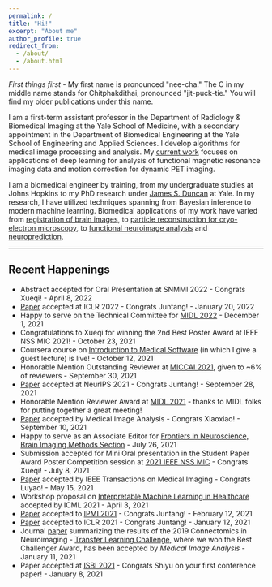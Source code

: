 ```yaml
---
permalink: /
title: "Hi!"
excerpt: "About me"
author_profile: true
redirect_from: 
  - /about/
  - /about.html
---
```


*First things first* - My first name is pronounced "nee-cha." The C in my middle name stands for Chitphakdithai, pronounced "jit-puck-tie." You will find my older publications under this name. 

I am a first-term assistant professor in the Department of Radiology & Biomedical Imaging at the Yale School of Medicine, with a secondary appointment in the Department of Biomedical Engineering at the Yale School of Engineering and Applied Sciences. I develop algorithms for medical image processing and analysis. My [current work](https://hellonicha.github.io/projects/) focuses on applications of deep learning for analysis of functional magnetic resonance imaging data and motion correction for dynamic PET imaging.

I am a biomedical engineer by training, from my undergraduate studies at Johns Hopkins to my PhD research under [James S. Duncan](https://medicine.yale.edu/diagnosticradiology/people/james_duncan-1.profile) at Yale. In my research, I have utilized techniques spanning from Bayesian inference to modern machine learning. Biomedical applications of my work have varied from [registration of brain images](https://link.springer.com/content/pdf/10.1007/978-3-642-15705-9_45.pdf), to [particle reconstruction for cryo-electron microscopy](https://www.sciencedirect.com/science/article/pii/S1047847715000714), to [functional neuroimage analysis](https://link.springer.com/content/pdf/10.1007%2F978-3-319-67389-9_42.pdf) and [neuroprediction](https://link.springer.com/content/pdf/10.1007%2F978-3-030-00931-1_38.pdf).

------

## Recent Happenings
- Abstract accepted for Oral Presentation at SNMMI 2022 - Congrats Xueqi! - April 8, 2022
- [Paper](https://openreview.net/forum?id=edONMAnhLu-) accepted at ICLR 2022 - Congrats Juntang! - January 20, 2022
- Happy to serve on the Technical Committee for [MIDL 2022](https://2022.midl.io/) - December 1, 2021
- Congratulations to Xueqi for winning the 2nd Best Poster Award at IEEE NSS MIC 2021! - October 23, 2021
- Coursera course on [Introduction to Medical Software](https://www.coursera.org/learn/introduction-to-medical-software) (in which I give a guest lecture) is live! - October 12, 2021
- Honorable Mention Outstanding Reviewer at [MICCAI 2021](https://www.miccai2021.org/en/MICCAI-2021-OUTSTANDING-REVIEWER-AWARDS.html), given to ~6% of reviewers - September 30, 2021
- [Paper](https://arxiv.org/abs/2110.05454) accepted at NeurIPS 2021 - Congrats Juntang! - September 28, 2021
- Honorable Mention Reviewer Award at [MIDL 2021](https://2021.midl.io/) - thanks to MIDL folks for putting together a great meeting! 
- [Paper](https://www.sciencedirect.com/science/article/abs/pii/S1361841521002784) accepted by Medical Image Analysis - Congrats Xiaoxiao! - September 10, 2021
- Happy to serve as an Associate Editor for [Frontiers in Neuroscience, Brain Imaging Methods Section](https://www.frontiersin.org/journals/all/sections/brain-imaging-methods) - July 26, 2021
- Submission accepted for Mini Oral presentation in the Student Paper Award Poster Competition session at [2021 IEEE NSS MIC](https://nssmic.ieee.org/2021/) - Congrats Xueqi! - July 8, 2021
- [Paper](https://ieeexplore.ieee.org/document/9438949) accepted by IEEE Transactions on Medical Imaging - Congrats Luyao! - May 15, 2021
- Workshop proposal on [Interpretable Machine Learning in Healthcare](https://sites.google.com/view/imlh2021/) accepted by ICML 2021 - April 3, 2021
- [Paper](https://link.springer.com/chapter/10.1007/978-3-030-78191-0_5) accepted to [IPMI 2021](http://ipmi2021.org/) - Congrats Juntang! - February 12, 2021
- [Paper](https://openreview.net/forum?id=blfSjHeFM_e) accepted to ICLR 2021 - Congrats Juntang! - January 12, 2021
- Journal [paper](https://arxiv.org/abs/2006.03611) summarizing the results of the 2019 Connectomics in Neuroimaging - [Transfer Learning Challenge](http://www.brainconnectivity.net/challenge.html), where we won the Best Challenger Award, has been accepted by _Medical Image Analysis_ - January 11, 2021
- Paper accepted at [ISBI 2021](https://biomedicalimaging.org/2021/) - Congrats Shiyu on your first conference paper! - January 8, 2021
